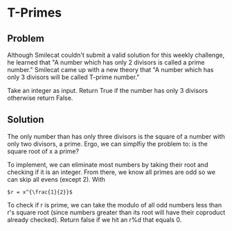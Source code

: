 # T-Primes
<script src="//yihui.org/js/math-code.js"></script>
<!-- Just one possible MathJax CDN below. You may use others. -->
<script async
  src="//mathjax.rstudio.com/latest/MathJax.js?config=TeX-MML-AM_CHTML">
</script>

## Problem

Although Smilecat couldn't submit a valid solution for this weekly challenge, he learned that
"A number which has only 2 divisors is called a prime number." Smilecat came up with a new
theory that "A number which has only 3 divisors will be called T-prime number."

Take an integer as input. Return True if the number has only 3 divisors otherwise return False.

## Solution

The only number than has only three divisors is the square of a number with only two divisors,
a prime. Ergo, we can simplfiy the problem to: is the square root of x a prime?

To implement, we can eliminate most numbers by taking their root and checking if it is an
integer. From there, we know all primes are odd so we can skip all evens (except 2). With

`$r = x^{\frac{1}{2}}$`

To check if r is prime, we can take the modulo of all odd numbers less than r's square root
(since numbers greater than its root will have their coproduct already checked). Return false
if we hit an r%d that equals 0.
